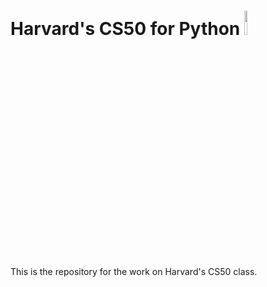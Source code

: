 # Harvard's CS50 for Python <img src="https://user-images.githubusercontent.com/43877978/206642922-9a43824c-1849-4e17-9ba8-88cdab4b8676.png" width=10% height=10%>
This is the repository for the work on Harvard's CS50 class.





